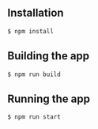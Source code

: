 ## Installation

```bash
$ npm install
```
## Building the app

```bash
$ npm run build
```

## Running the app

```bash
$ npm run start
```


